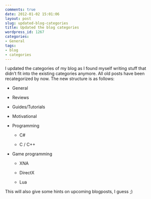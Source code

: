 ```yaml
---
comments: true
date: 2012-01-02 15:01:06
layout: post
slug: updated-blog-categories
title: Updated the blog categories
wordpress_id: 1267
categories:
- General
tags:
- blog
- categories
---
```


I updated the categories of my blog as I found myself writing stuff that didn’t fit into the existing categories anymore.
All old posts have been recategorized by now.
The new structure is as follows:




	
  * General

	
  * Reviews

	
  * Guides/Tutorials

	
  * Motivational

	
  * Programming
	
    * C#

	
    * C / C++

	
  * Game programming
	
    * XNA

	
    * DirectX

	
    * Lua

	



This will also give some hints on upcoming blogposts, I guess ;)
